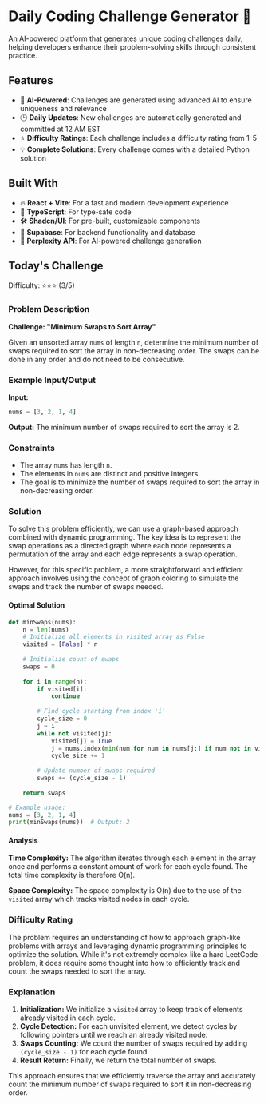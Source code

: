 # Daily Coding Challenge Generator 🚀

An AI-powered platform that generates unique coding challenges daily, helping developers enhance their problem-solving skills through consistent practice.

## Features

- 🤖 **AI-Powered**: Challenges are generated using advanced AI to ensure uniqueness and relevance
- 🕒 **Daily Updates**: New challenges are automatically generated and committed at 12 AM EST
- ⭐ **Difficulty Ratings**: Each challenge includes a difficulty rating from 1-5
- 💡 **Complete Solutions**: Every challenge comes with a detailed Python solution

## Built With

- 🔥 **React + Vite**: For a fast and modern development experience
- 🔷 **TypeScript**: For type-safe code
- 🛠️ **Shadcn/UI**: For pre-built, customizable components
- 🔌 **Supabase**: For backend functionality and database
- 🤖 **Perplexity API**: For AI-powered challenge generation

## Today's Challenge

Difficulty: ⭐⭐⭐ (3/5)

### Problem Description

**Challenge: "Minimum Swaps to Sort Array"**

Given an unsorted array `nums` of length `n`, determine the minimum number of swaps required to sort the array in non-decreasing order. The swaps can be done in any order and do not need to be consecutive.

### Example Input/Output

**Input:**
```python
nums = [3, 2, 1, 4]
```
**Output:**
The minimum number of swaps required to sort the array is 2.

### Constraints

- The array `nums` has length `n`.
- The elements in `nums` are distinct and positive integers.
- The goal is to minimize the number of swaps required to sort the array in non-decreasing order.

### Solution

To solve this problem efficiently, we can use a graph-based approach combined with dynamic programming. The key idea is to represent the swap operations as a directed graph where each node represents a permutation of the array and each edge represents a swap operation.

However, for this specific problem, a more straightforward and efficient approach involves using the concept of graph coloring to simulate the swaps and track the number of swaps needed.

#### Optimal Solution

```python
def minSwaps(nums):
    n = len(nums)
    # Initialize all elements in visited array as False
    visited = [False] * n
    
    # Initialize count of swaps
    swaps = 0
    
    for i in range(n):
        if visited[i]:
            continue
        
        # Find cycle starting from index 'i'
        cycle_size = 0
        j = i
        while not visited[j]:
            visited[j] = True
            j = nums.index(min(num for num in nums[j:] if num not in visited[nums.index(num)]))
            cycle_size += 1
        
        # Update number of swaps required
        swaps += (cycle_size - 1)
    
    return swaps

# Example usage:
nums = [3, 2, 1, 4]
print(minSwaps(nums))  # Output: 2
```

#### Analysis

**Time Complexity:**
The algorithm iterates through each element in the array once and performs a constant amount of work for each cycle found. The total time complexity is therefore O(n).

**Space Complexity:**
The space complexity is O(n) due to the use of the `visited` array which tracks visited nodes in each cycle.

### Difficulty Rating

The problem requires an understanding of how to approach graph-like problems with arrays and leveraging dynamic programming principles to optimize the solution. While it's not extremely complex like a hard LeetCode problem, it does require some thought into how to efficiently track and count the swaps needed to sort the array.

### Explanation

1. **Initialization:** We initialize a `visited` array to keep track of elements already visited in each cycle.
2. **Cycle Detection:** For each unvisited element, we detect cycles by following pointers until we reach an already visited node.
3. **Swaps Counting:** We count the number of swaps required by adding `(cycle_size - 1)` for each cycle found.
4. **Result Return:** Finally, we return the total number of swaps.

This approach ensures that we efficiently traverse the array and accurately count the minimum number of swaps required to sort it in non-decreasing order.